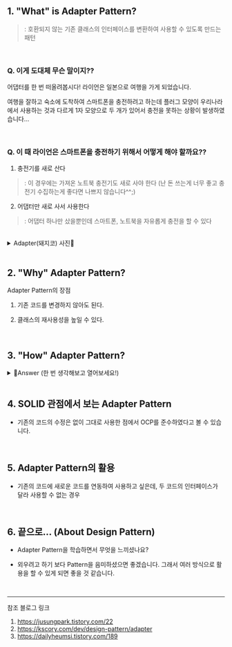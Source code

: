 ## 1. "What" is Adapter Pattern?

>: 호환되지 않는 기존 클래스의 인터페이스를 변환하여 사용할 수 있도록 만드는 패턴




<br>

### Q. 이게 도대체 무슨 말이지??

어댑터를 한 번 떠올려봅시다! 라이언은 일본으로 여행을 가게 되었습니다. 

여행을 잘하고 숙소에 도착하여 스마트폰을 충전하려고 하는데 플러그 모양이 우리나라에서 사용하는 것과 다르게 1자 모양으로 두 개가 있어서 충전을 못하는 상황이 발생하였습니다...

<br>

### Q. 이 때 라이언은 스마트폰을 충전하기 위해서 어떻게 해야 할까요??

1. 충전기를 새로 산다

>: 이 경우에는 가져온 노트북 충전기도 새로 사야 한다 (난 돈 쓰는게 너무 좋고 충전기 수집하는게 좋다면 나쁘지 않습니다^^;)

2. 어댑터만 새로 사서 사용한다

>: 어댑터 하나만 샀을뿐인데 스마트폰, 노트북을 자유롭게 충전을 할 수 있다

<br>

<details>
<summary>Adapter(돼지코) 사진🐷</summary>
<div markdown="1">

### 110V 어댑터🐷

![110V 어댑터](https://m.intelrior.com/web/product/big/201812/d0f759fcb1ce4fca73caeff0b1b63036.jpg)

### 220V 어댑터🐷

![220V 어댑터](https://encrypted-tbn0.gstatic.com/images?q=tbn:ANd9GcT6BDcj-g7Szu9V3fZzTWSBn2zM0pzy5yBBmA&usqp=CAU)

</div>
</details>

<br>

## 2. "Why" Adapter Pattern?

Adapter Pattern의 장점

1. 기존 코드를 변경하지 않아도 된다.

2. 클래스의 재사용성을 높일 수 있다.

<br>

## 3. "How" Adapter Pattern?

<details>
<summary>🐷Answer (한 번 생각해보고 열어보세요!)</summary>
<div markdown="1">

<br>

![Adapter Pattern Structure](https://t1.daumcdn.net/cfile/tistory/24231F4C575EACA210)

> Adapter Pattern 구조 (이미지 출처 : https://jusungpark.tistory.com/22)

<br>

라이언(Client)이 스마트폰(Adaptee)를 충전하기 위해서

1. 호환성이 맞지 않아 변경하고자 하는 부분(Target)을 생성합니다. 

2. 이를 변경할 수 있도록 해주는 Target을 implements한 어댑터(Adapter)를 생성합니다.

    < Key Point >
    
    * 변경하려는 Target(110V) implements로 구현한다.
    
    * 변경하기 전 Target(220V) 필드로 가지고 있고 
    
    * 변경하기 전 Target(220V) 메서드를 Override 한 메서드 (110V) 안에서 호출한다.

</div>
</details>

<br>

## 4. SOLID 관점에서 보는 Adapter Pattern

* 기존의 코드의 수정은 없이 그대로 사용한 점에서 OCP를 준수하였다고 볼 수 있습니다.

<br>

## 5. Adapter Pattern의 활용
* 기존의 코드에 새로운 코드를 연동하여 사용하고 싶은데, 두 코드의 인터페이스가 달라 사용할 수 없는 경우

<br>

## 6. 끝으로... (About Design Pattern)
* Adapter Pattern을 학습하면서 무엇을 느끼셨나요?

* 외우려고 하기 보다 Pattern을 음미하셨으면 좋겠습니다. 그래서 여러 방식으로 활용을 할 수 있게 되면 좋을 것 같습니다.

<br>

---

참조 블로그 링크

1. https://jusungpark.tistory.com/22
2. https://kscory.com/dev/design-pattern/adapter
3. https://dailyheumsi.tistory.com/189
